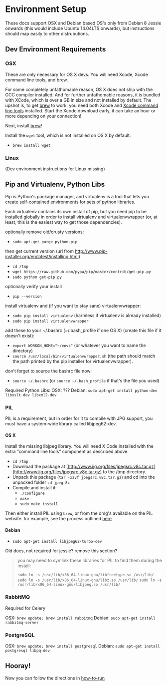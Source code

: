 
# Environment Setup

These docs support OSX and Debian based OS's only from Debian 8 Jessie onwards (this would include Ubuntu 14.04LTS onwards), but instructions should map easily to other distrubutions.

## Dev Environment Requirements

### OSX

These are only necessary for OS X devs. You will need Xcode, Xcode command line
tools, and brew.

For some completely unfathomable reason, OS X does not ship with the GCC
compiler installed. And for further unfathomable reasons, it is bundled with
XCode, which is over a GB in size and not installed by default. The upshot is,
to get [brew](http://mxcl.github.io/homebrew/) to work, you need both Xcode and
[Xcode command line
tools](http://stackoverflow.com/questions/9329243/xcode-4-4-command-line-tools)
installed. Start the Xcode download early, it can take an hour or more
depending on your connection!

Next, install [brew](http://mxcl.github.io/homebrew/)!

Install the `wget` tool, which is not installed on OS X by default: 

- `brew install wget`

### Linux

(Dev environment instructions for Linux missing)

## Pip and Virtualenv, Python Libs

Pip is Python's package manager, and virtualenv is a tool that lets you create
self-contained environments for sets of python libraries. 

Each virtualenv contains its own install of pip, but you need pip to be
installed globally in order to install virtualenv and virtualenvwrapper (or, at
least, this is the easiest way to get those dependencies). 

optionally remove old/crusty versions:
- `sudo apt-get purge python-pip`

then get current version (url from http://www.pip-installer.org/en/latest/installing.html)
- `cd /tmp`
- `wget https://raw.github.com/pypa/pip/master/contrib/get-pip.py`
- `sudo python get-pip.py`

optionally verify your install
- `pip --version`

install virtualenv and (if you want to stay sane) virtualenvwrapper:
- `sudo pip install virtualenv` (harmless if virtualenv is already installed)
- `sudo pip install virtualenvwrapper`

add these to your ~/.bashrc (~/.bash_profile if one OS X) (create this file if it doesn't exist):
- `export WORKON_HOME="~/envs"` (or whatever you want to name the directory)
- `source /usr/local/bin/virtualenvwrapper.sh` (the path should match the path printed by the pip installer for virtualenvwrapper). 

don't forget to source the bashrc file now:
- `source ~/.bashrc` (or `source ~/.bash_profile` if that's the file you used)

Required Python Libs:
OSX: ???
Debian: `sudo apt-get install python-dev libxslt-dev libxml2-dev`

### PIL
PIL is a requirement, but in order for it to compile with JPG support, you must have a system-wide library called libjpeg62-dev. 

#### OS X

Install the missing libjpeg library. You will need X Code installed with the
extra "command line tools" component as described above. 

* `cd /tmp`
* Download the package at [http://www.ijg.org/files/jpegsrc.v8c.tar.gz](http://www.ijg.org/files/jpegsrc.v8c.tar.gz) to the /tmp directory. 
* Unpack this package (`tar -xzvf jpegsrc.v8c.tar.gz`) and cd into the unpacked folder `cd jpeg-8c`
* Compile and install it: 
	* `./configure`
	* `make`
	* `sudo make install`

Then either install PIL using `brew`, or from the dmg's available on the PIL website. for example, see the process outlined [here](http://stackoverflow.com/questions/9070074/how-to-install-pil-on-mac-os-x-10-7-2-lion)

#### Debian

- `sudo apt-get install libjpeg62-turbo-dev`

Old docs, not required for jessie? remove this section?

> you may need to symlink these libraries for PIL to find them during the install:
>
> `sudo ln -s /usr/lib/x86_64-linux-gnu/libfreetype.so /usr/lib/`
> `sudo ln -s /usr/lib/x86_64-linux-gnu/libz.so /usr/lib/`
> `sudo ln -s /usr/lib/x86_64-linux-gnu/libjpeg.so /usr/lib/`


### RabbitMQ

Required for Celery

OSX: `brew update; brew install rabbitmq`
Debian: `sudo apt-get install rabbitmq-server`

### PostgreSQL

OSX: `brew update; brew install postgresql`
Debian: `sudo apt-get install postgresql libpq-dev`

## Hooray!

Now you can follow the directions in [how-to-run](how-to-run.md)
